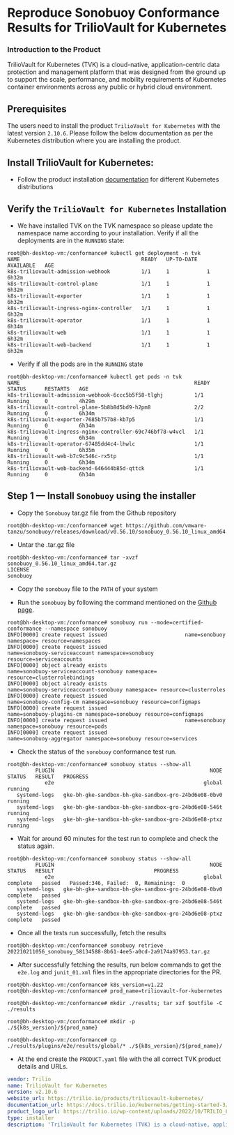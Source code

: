 # Reproduce Sonobuoy Conformance Results for TrilioVault for Kubernetes


### Introduction to the Product

TrilioVault for Kubernetes (TVK) is a cloud-native, application-centric data protection and management platform that was designed from the ground up to support the scale, performance, and mobility requirements of Kubernetes container environments across any public or hybrid cloud environment.


## Prerequisites

The users need to install the product `TrilioVault for Kubernetes` with the latest version `2.10.6`.
Please follow the below documentation as per the Kubernetes distribution where you are installing the product.

## Install TrilioVault for Kubernetes:
- Follow the product installation [documentation](https://docs.trilio.io/kubernetes/getting-started-3/getting-started/install-and-configure) for different Kubernetes distributions

## Verify the `TrilioVault for Kubernetes` Installation

- We have installed TVK on the TVK namespace so please update the namespace name according to your installation.
Verify if all the deployments are in the `RUNNING` state:

```command
root@bh-desktop-vm:/conformance# kubectl get deployment -n tvk
NAME                                       READY   UP-TO-DATE   AVAILABLE   AGE
k8s-triliovault-admission-webhook          1/1     1            1           6h32m
k8s-triliovault-control-plane              1/1     1            1           6h32m
k8s-triliovault-exporter                   1/1     1            1           6h32m
k8s-triliovault-ingress-nginx-controller   1/1     1            1           6h32m
k8s-triliovault-operator                   1/1     1            1           6h34m
k8s-triliovault-web                        1/1     1            1           6h32m
k8s-triliovault-web-backend                1/1     1            1           6h32m
```

- Verify if all the pods are in the `RUNNING` state

```command
root@bh-desktop-vm:/conformance# kubectl get pods -n tvk
NAME                                                        READY   STATUS      RESTARTS   AGE
k8s-triliovault-admission-webhook-6ccc5b5f58-tlghj          1/1     Running     0          4h29m
k8s-triliovault-control-plane-5b8b8d5bd9-h2pm8              2/2     Running     0          6h34m
k8s-triliovault-exporter-7685b757b8-kb7p5                   1/1     Running     0          6h34m
k8s-triliovault-ingress-nginx-controller-69c746bf78-w4vcl   1/1     Running     0          6h34m
k8s-triliovault-operator-67485dd4c4-lhwlc                   1/1     Running     0          6h35m
k8s-triliovault-web-b7c9c546c-rx5tp                         1/1     Running     0          6h34m
k8s-triliovault-web-backend-646444b85d-qttck                1/1     Running     0          6h34m
```

## Step 1 — Install `Sonobuoy` using the installer

- Copy the `Sonobuoy` tar.gz file from the Github repository

```command
root@bh-desktop-vm:/conformance# wget https://github.com/vmware-tanzu/sonobuoy/releases/download/v0.56.10/sonobuoy_0.56.10_linux_amd64.tar.gz
```

- Untar the .tar.gz file

```command
root@bh-desktop-vm:/conformance# tar -xvzf sonobuoy_0.56.10_linux_amd64.tar.gz
LICENSE
sonobuoy
```

- Copy the `sonobuoy` file to the `PATH` of your system

- Run the `sonobuoy` by following the command mentioned on the [Github page](https://github.com/cncf/k8s-conformance/blob/master/instructions.md#running).

```command
root@bh-desktop-vm:/conformance# sonobuoy run --mode=certified-conformance --namespace sonobuoy
INFO[0000] create request issued                         name=sonobuoy namespace= resource=namespaces
INFO[0000] create request issued                         name=sonobuoy-serviceaccount namespace=sonobuoy resource=serviceaccounts
INFO[0000] object already exists                         name=sonobuoy-serviceaccount-sonobuoy namespace= resource=clusterrolebindings
INFO[0000] object already exists                         name=sonobuoy-serviceaccount-sonobuoy namespace= resource=clusterroles
INFO[0000] create request issued                         name=sonobuoy-config-cm namespace=sonobuoy resource=configmaps
INFO[0000] create request issued                         name=sonobuoy-plugins-cm namespace=sonobuoy resource=configmaps
INFO[0000] create request issued                         name=sonobuoy namespace=sonobuoy resource=pods
INFO[0000] create request issued                         name=sonobuoy-aggregator namespace=sonobuoy resource=services
```

- Check the status of the `sonobuoy` conformance test run.

```command
root@bh-desktop-vm:/conformance# sonobuoy status --show-all
         PLUGIN                                                  NODE    STATUS   RESULT   PROGRESS
            e2e                                                global   running
   systemd-logs   gke-bh-gke-sandbox-bh-gke-sandbox-gro-24bd6e08-0bv0   running
   systemd-logs   gke-bh-gke-sandbox-bh-gke-sandbox-gro-24bd6e08-546t   running
   systemd-logs   gke-bh-gke-sandbox-bh-gke-sandbox-gro-24bd6e08-ptxz   running
```

- Wait for around 60 minutes for the test run to complete and check the status again.

```command
root@bh-desktop-vm:/conformance# sonobuoy status --show-all
         PLUGIN                                                  NODE     STATUS   RESULT                                PROGRESS
            e2e                                                global   complete   passed   Passed:346, Failed:  0, Remaining:  0
   systemd-logs   gke-bh-gke-sandbox-bh-gke-sandbox-gro-24bd6e08-0bv0   complete   passed
   systemd-logs   gke-bh-gke-sandbox-bh-gke-sandbox-gro-24bd6e08-546t   complete   passed
   systemd-logs   gke-bh-gke-sandbox-bh-gke-sandbox-gro-24bd6e08-ptxz   complete   passed
```

- Once all the tests run successfully, fetch the results

```command
root@bh-desktop-vm:/conformance# sonobuoy retrieve
202210211056_sonobuoy_58134588-8b61-4ee5-a0cd-2a9174a97953.tar.gz
```

- After successfully fetching the results, run below commands to get the `e2e.log` and `junit_01.xml` files in the appropriate directories for the PR.

```command
root@bh-desktop-vm:/conformance# k8s_version=v1.22
root@bh-desktop-vm:/conformance# prod_name=triliovault-for-kubernetes

root@bh-desktop-vm:/conformance# mkdir ./results; tar xzf $outfile -C ./results

root@bh-desktop-vm:/conformance# mkdir -p ./${k8s_version}/${prod_name}

root@bh-desktop-vm:/conformance# cp ./results/plugins/e2e/results/global/* ./${k8s_version}/${prod_name}/
```

- At the end create the `PRODUCT.yaml` file with the all correct TVK product details and URLs.

```yaml
vendor: Trilio
name: TrilioVault for Kubernetes
version: v2.10.6
website_url: https://trilio.io/products/triliovault-kubernetes/
documentation_url: https://docs.trilio.io/kubernetes/getting-started-3/getting-started/install-and-configure
product_logo_url: https://trilio.io/wp-content/uploads/2022/10/TRILIO_Logo_Green-Navy-pos_sRGB.svg
type: installer
description: 'TrilioVault for Kubernetes (TVK) is a cloud-native, application-centric data protection and management platform that was designed from the ground up to support the scale, performance, and mobility requirements of Kubernetes container environments across any public or hybrid cloud environment.'
```

